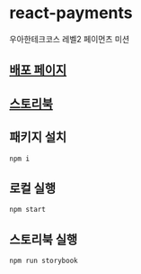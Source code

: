 # react-payments

우아한테크코스 레벨2 페이먼츠 미션

## [배포 페이지](https://guridaek.github.io/react-payments/)

## [스토리북](https://644e3c3e4b0966ee7c0c88be-felnakybab.chromatic.com/)

## 패키지 설치

```
npm i
```

## 로컬 실행

```
npm start
```

## 스토리북 실행

```
npm run storybook
```
